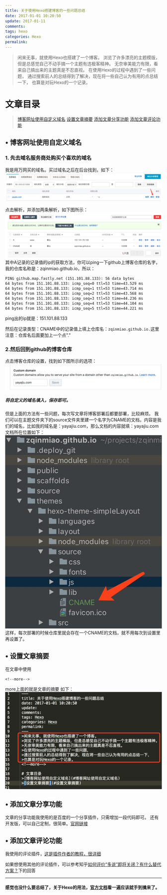 ```yaml
---
title: 关于使用Hexo搭建博客的一些问题总结
date: 2017-01-01 10:20:50
update: 2017-01-11
comments:
tags: hexo
categories: Hexo
permalink:
---
```

>闲来无事，就使用Hexo也搭建了一个博客。
>浏览了许多漂亮的主题模版，但是总感觉自己不动手搞一个主题有违极客精神。
>无奈审美能力有限，看来自己搞出来的主题真是不忍直视。
>在使用Hexo的过程中遇到了一些问题，
>通过搜索前人的总结得到了解决，现在将一些自己认为有用的点总结一下，
>也算是对玩Hexo的一个记录。
<!--more-->

# 文章目录
>[博客网址使用自定义域名](#博客网址使用自定义域名)
>[设置文章摘要](#设置文章摘要)
>[添加文章分享功能](#添加文章分享功能)
>[添加文章评论功能](#添加文章评论功能)


<h2 id="博客网址使用自定义域名">• 博客网址使用自定义域名</h2>

### 1. 先去域名服务商处购买个喜欢的域名
我是用万网买的域名。买过域名之后在后台找到，如下：
![Alt 万网域名](/2017/01/关于使用Hexo搭建博客的一些问题总结/1.jpeg)

点击解析，并添加两条解析，如下图所示：
![Alt 域名解析](/2017/01/关于使用Hexo搭建博客的一些问题总结/2.jpeg)
其中A记录的记录值的ip的获取方法，你可以ping一下github上博客仓库的名字，我的仓库名称是：zqinmiao.github.io，所以：

    PING github.map.fastly.net (151.101.88.133): 56 data bytes
    64 bytes from 151.101.88.133: icmp_seq=0 ttl=53 time=43.529 ms
    64 bytes from 151.101.88.133: icmp_seq=1 ttl=53 time=43.714 ms
    64 bytes from 151.101.88.133: icmp_seq=2 ttl=53 time=43.568 ms
    64 bytes from 151.101.88.133: icmp_seq=3 ttl=53 time=44.236 ms
    64 bytes from 151.101.88.133: icmp_seq=4 ttl=53 time=44.104 ms
    64 bytes from 151.101.88.133: icmp_seq=5 ttl=53 time=44.221 ms

ping出的ip就是：151.101.88.133

然后在记录类型：CNAME中的记录值上填上仓库名：```zqinmiao.github.io.```这里注意：仓库名后面要加上一个点"."

### 2.然后回到github的博客仓库

点击博客仓库的设置，找到如下图所示的选项：
![Alt 域名](/2017/01/关于使用Hexo搭建博客的一些问题总结/3.jpeg)
##### 将自定义的域名填入，保存即可。
但是上面的方法有一些问题，每次写文章将博客部署后都要部署，比较麻烦。
我们可以在主题文件夹下的source文件夹里建一个名字为CNAME的文档，内容是我们的域名，比如我的域名是：yayajiu.com，那么文档的内容就填：yayajiu.com
文档所在位置如下：
![Alt 文件夹位置](/2017/01/关于使用Hexo搭建博客的一些问题总结/4.jpeg)
这样，每次部署的时候仓库里就会存在一个CNAME的文档，就不用每次到设置里再设置了。

<h2 id="设置文章摘要">• 设置文章摘要</h2>

在文章中使用

    <!--more-->

more上面的就是文章的摘要
如下：
![Alt 摘要](/2017/01/关于使用Hexo搭建博客的一些问题总结/5.jpeg)

<h2 id="添加文章分享功能">• 添加文章分享功能</h2>

文章的分享功能我使用的是百度的一个分享插件，只需增加一段代码即可。
还有开发版，可以自己定制，很简单。[官网链接](http://share.baidu.com/code)

<h2 id="添加文章评论功能">• 添加文章评论功能</h2>

我使用的评论插件，[这是插件作者的教程，很详细](https://imsun.net/posts/gitment-introduction/#more)

如果想使用其他的评论插件，可以参考知乎[如何评价“多说”即将关闭？有什么替代方案？](https://www.zhihu.com/question/57426274)下的回答

---

#### 感觉也没什么要总结了，关于Hexo的用法，[官方文档](https://hexo.io/zh-cn/docs/)看一遍应该就手到擒来了。
